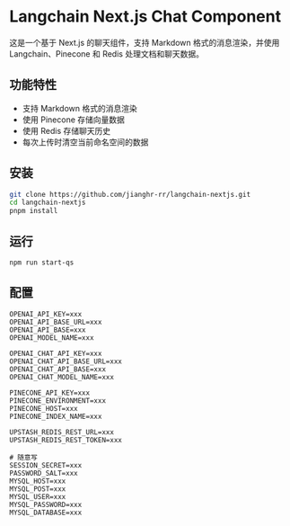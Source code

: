 # Langchain Next.js Chat Component

这是一个基于 Next.js 的聊天组件，支持 Markdown 格式的消息渲染，并使用 Langchain、Pinecone 和 Redis 处理文档和聊天数据。

## 功能特性

- 支持 Markdown 格式的消息渲染
- 使用 Pinecone 存储向量数据
- 使用 Redis 存储聊天历史
- 每次上传时清空当前命名空间的数据

## 安装

```bash
git clone https://github.com/jianghr-rr/langchain-nextjs.git
cd langchain-nextjs
pnpm install
```

## 运行
```bash
npm run start-qs
```

## 配置
```
OPENAI_API_KEY=xxx
OPENAI_API_BASE_URL=xxx
OPENAI_API_BASE=xxx
OPENAI_MODEL_NAME=xxx

OPENAI_CHAT_API_KEY=xxx
OPENAI_CHAT_API_BASE_URL=xxx
OPENAI_CHAT_API_BASE=xxx
OPENAI_CHAT_MODEL_NAME=xxx

PINECONE_API_KEY=xxx
PINECONE_ENVIRONMENT=xxx
PINECONE_HOST=xxx
PINECONE_INDEX_NAME=xxx

UPSTASH_REDIS_REST_URL=xxx
UPSTASH_REDIS_REST_TOKEN=xxx

# 随意写
SESSION_SECRET=xxx
PASSWORD_SALT=xxx
MYSQL_HOST=xxx
MYSQL_POST=xxx
MYSQL_USER=xxx
MYSQL_PASSWORD=xxx
MYSQL_DATABASE=xxx
```
